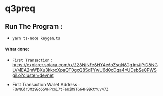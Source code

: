 # q3preq


## Run The Program :
- `yarn ts-node keygen.ts` 



#### What done:
- `First Transaction` : https://explorer.solana.com/tx/223NjNFeSHY4e6oZsqN8Gg1mJjPfD8NGLVMEA2mWBXu3kkocXpaQTDgxQ8SqTYwU6dQcDqa4rtUDsbSeQPWSgiLo?cluster=devnet

- First Transaction Wallet Address : `FQwNCdrJMz9Go6SVHPcm17tFeKiM9TG64H9BktYuv47Z`